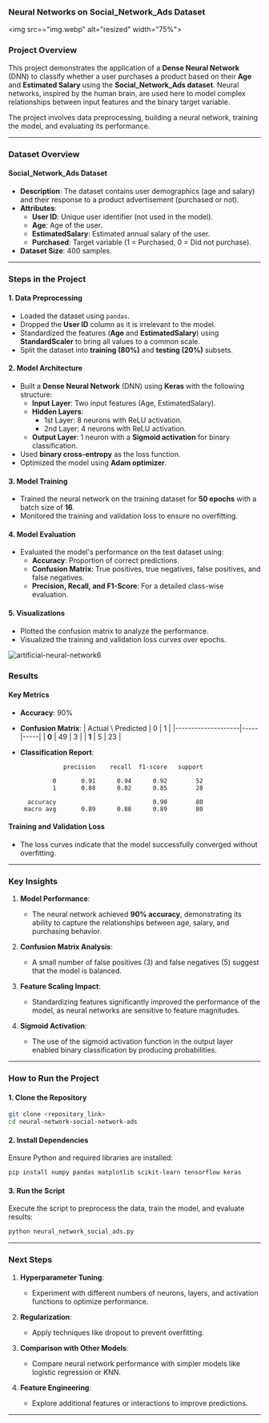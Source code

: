 ### **Neural Networks on Social_Network_Ads Dataset**

<img src=="img.webp" alt="resized" width="75%">

### **Project Overview**
This project demonstrates the application of a **Dense Neural Network** (DNN) to classify whether a user purchases a product based on their **Age** and **Estimated Salary** using the **Social_Network_Ads dataset**. Neural networks, inspired by the human brain, are used here to model complex relationships between input features and the binary target variable.

The project involves data preprocessing, building a neural network, training the model, and evaluating its performance.

---

### **Dataset Overview**

#### **Social_Network_Ads Dataset**
- **Description**: The dataset contains user demographics (age and salary) and their response to a product advertisement (purchased or not).
- **Attributes**:
  - **User ID**: Unique user identifier (not used in the model).
  - **Age**: Age of the user.
  - **EstimatedSalary**: Estimated annual salary of the user.
  - **Purchased**: Target variable (1 = Purchased, 0 = Did not purchase).
- **Dataset Size**: 400 samples.

---

### **Steps in the Project**

#### **1. Data Preprocessing**
- Loaded the dataset using `pandas`.
- Dropped the **User ID** column as it is irrelevant to the model.
- Standardized the features (**Age** and **EstimatedSalary**) using **StandardScaler** to bring all values to a common scale.
- Split the dataset into **training (80%)** and **testing (20%)** subsets.

#### **2. Model Architecture**
- Built a **Dense Neural Network** (DNN) using **Keras** with the following structure:
  - **Input Layer**: Two input features (Age, EstimatedSalary).
  - **Hidden Layers**:
    - 1st Layer: 8 neurons with ReLU activation.
    - 2nd Layer: 4 neurons with ReLU activation.
  - **Output Layer**: 1 neuron with a **Sigmoid activation** for binary classification.
- Used **binary cross-entropy** as the loss function.
- Optimized the model using **Adam optimizer**.

#### **3. Model Training**
- Trained the neural network on the training dataset for **50 epochs** with a batch size of **16**.
- Monitored the training and validation loss to ensure no overfitting.

#### **4. Model Evaluation**
- Evaluated the model's performance on the test dataset using:
  - **Accuracy**: Proportion of correct predictions.
  - **Confusion Matrix**: True positives, true negatives, false positives, and false negatives.
  - **Precision, Recall, and F1-Score**: For a detailed class-wise evaluation.

#### **5. Visualizations**
- Plotted the confusion matrix to analyze the performance.
- Visualized the training and validation loss curves over epochs.

![artificial-neural-network6](https://github.com/user-attachments/assets/7fb3ccf8-272a-4e56-a22c-e1bdca582c56)

### **Results**

#### **Key Metrics**
- **Accuracy**: 90%
- **Confusion Matrix**:
  | Actual \ Predicted | 0   | 1   |
  |--------------------|-----|-----|
  | **0**             | 49  | 3   |
  | **1**             | 5   | 23  |

- **Classification Report**:
  ```
              precision    recall  f1-score   support

           0       0.91      0.94      0.92        52
           1       0.88      0.82      0.85        28

    accuracy                           0.90        80
   macro avg       0.89      0.88      0.89        80
  ```

#### **Training and Validation Loss**
- The loss curves indicate that the model successfully converged without overfitting.

---

### **Key Insights**
1. **Model Performance**:
   - The neural network achieved **90% accuracy**, demonstrating its ability to capture the relationships between age, salary, and purchasing behavior.

2. **Confusion Matrix Analysis**:
   - A small number of false positives (3) and false negatives (5) suggest that the model is balanced.

3. **Feature Scaling Impact**:
   - Standardizing features significantly improved the performance of the model, as neural networks are sensitive to feature magnitudes.

4. **Sigmoid Activation**:
   - The use of the sigmoid activation function in the output layer enabled binary classification by producing probabilities.

---

### **How to Run the Project**

#### **1. Clone the Repository**
```bash
git clone <repository_link>
cd neural-network-social-network-ads
```

#### **2. Install Dependencies**
Ensure Python and required libraries are installed:
```bash
pip install numpy pandas matplotlib scikit-learn tensorflow keras
```

#### **3. Run the Script**
Execute the script to preprocess the data, train the model, and evaluate results:
```bash
python neural_network_social_ads.py
```

---

### **Next Steps**
1. **Hyperparameter Tuning**:
   - Experiment with different numbers of neurons, layers, and activation functions to optimize performance.

2. **Regularization**:
   - Apply techniques like dropout to prevent overfitting.

3. **Comparison with Other Models**:
   - Compare neural network performance with simpler models like logistic regression or KNN.

4. **Feature Engineering**:
   - Explore additional features or interactions to improve predictions.

---


